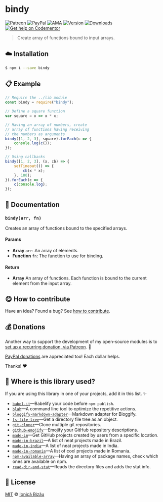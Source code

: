 
# bindy

 [![Patreon](https://img.shields.io/badge/Support%20me%20on-Patreon-%23e6461a.svg)][paypal-donations] [![PayPal](https://img.shields.io/badge/%24-paypal-f39c12.svg)][paypal-donations] [![AMA](https://img.shields.io/badge/ask%20me-anything-1abc9c.svg)](https://github.com/IonicaBizau/ama) [![Version](https://img.shields.io/npm/v/bindy.svg)](https://www.npmjs.com/package/bindy) [![Downloads](https://img.shields.io/npm/dt/bindy.svg)](https://www.npmjs.com/package/bindy) [![Get help on Codementor](https://cdn.codementor.io/badges/get_help_github.svg)](https://www.codementor.io/johnnyb?utm_source=github&utm_medium=button&utm_term=johnnyb&utm_campaign=github)

> Create array of functions bound to input arrays.

## :cloud: Installation

```sh
$ npm i --save bindy
```


## :clipboard: Example



```js
// Require the ../lib module
const bindy = require("bindy");

// Define a square function
var square = x => x * x;

// Having an array of numbers, create
// array of functions having receiving
// the numbers as arguments
bindy([1, 2, 3], square).forEach(c => {
    console.log(c());
});

// Using callbacks
bindy([1, 2, 3], (x, cb) => {
    setTimeout(() => {
        cb(x * x);
    }, 100);
}).forEach(c => {
    c(console.log);
});
```

## :memo: Documentation


### `bindy(arr, fn)`
Creates an array of functions bound to the specified arrays.

#### Params
- **Array** `arr`: An array of elements.
- **Function** `fn`: The function to use for binding.

#### Return
- **Array** An array of functions. Each function is bound to the current element from the input array.



## :yum: How to contribute
Have an idea? Found a bug? See [how to contribute][contributing].

## :moneybag: Donations

Another way to support the development of my open-source modules is
to [set up a recurring donation, via Patreon][patreon]. :rocket:

[PayPal donations][paypal-donations] are appreciated too! Each dollar helps.

Thanks! :heart:

## :dizzy: Where is this library used?
If you are using this library in one of your projects, add it in this list. :sparkles:


 - [`babel-it`](https://github.com/IonicaBizau/babel-it#readme)—Babelify your code before `npm publish`.
 - [`blah`](https://github.com/IonicaBizau/blah)—A command line tool to optimize the repetitive actions.
 - [`bloggify-markdown-adapter`](https://github.com/IonicaBizau/bloggify-markdown-adapter#readme)—Markdown adapter for Bloggify.
 - [`fs-file-tree`](https://github.com/IonicaBizau/fs-file-tree#readme)—Get a directory file tree as an object.
 - [`git-cloner`](https://github.com/IonicaBizau/git-cloner#readme)—Clone multiple git repositories.
 - [`github-emojify`](https://github.com/IonicaBizau/github-emojifiy#readme)—Emojify your GitHub repository descriptions.
 - [`made-in`](https://github.com/IonicaBizau/made-in#readme)—Get GitHub projects created by users from a specific location.
 - [`made-in-brazil`](https://github.com/IonicaBizau/made-in-brazil#readme)—A list of neat projects made in Brazil.
 - [`made-in-india`](https://github.com/IonicaBizau/made-in-india#readme)—A list of neat projects made in India.
 - [`made-in-romania`](https://github.com/IonicaBizau/made-in-romania#readme)—A list of cool projects made in Romania.
 - [`npm-available-array`](https://github.com/IonicaBizau/npm-available-array#readme)—Having an array of package names, check which ones are available on npm.
 - [`read-dir-and-stat`](https://github.com/IonicaBizau/read-dir-and-stat#readme)—Reads the directory files and adds the stat info.

## :scroll: License

[MIT][license] © [Ionică Bizău][website]

[patreon]: https://www.patreon.com/ionicabizau
[paypal-donations]: https://www.paypal.com/cgi-bin/webscr?cmd=_s-xclick&hosted_button_id=RVXDDLKKLQRJW
[donate-now]: http://i.imgur.com/6cMbHOC.png

[license]: http://showalicense.com/?fullname=Ionic%C4%83%20Biz%C4%83u%20%3Cbizauionica%40gmail.com%3E%20(http%3A%2F%2Fionicabizau.net)&year=2015#license-mit
[website]: http://ionicabizau.net
[contributing]: /CONTRIBUTING.md
[docs]: /DOCUMENTATION.md
